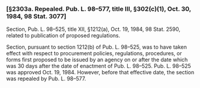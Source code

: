 ### [§2303a. Repealed. Pub. L. 98–577, title III, §302(c)(1), Oct. 30, 1984, 98 Stat. 3077] ###

Section, Pub. L. 98–525, title XII, §1212(a), Oct. 19, 1984, 98 Stat. 2590, related to publication of proposed regulations.

Section, pursuant to section 1212(b) of Pub. L. 98–525, was to have taken effect with respect to procurement policies, regulations, procedures, or forms first proposed to be issued by an agency on or after the date which was 30 days after the date of enactment of Pub. L. 98–525. Pub. L. 98–525 was approved Oct. 19, 1984. However, before that effective date, the section was repealed by Pub. L. 98–577.
